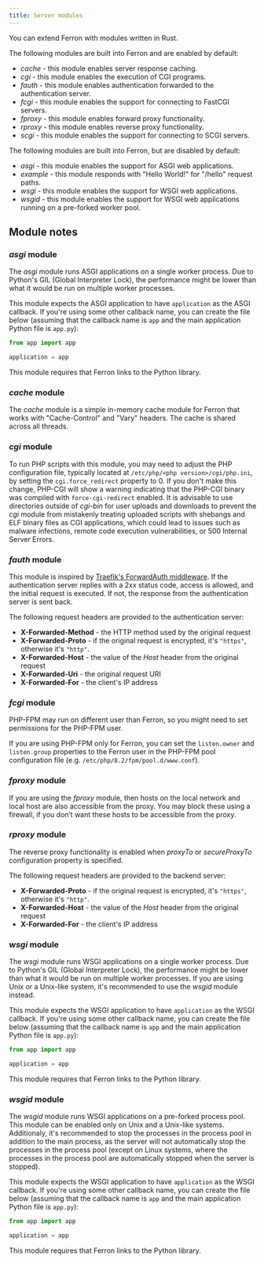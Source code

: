 ```yaml
---
title: Server modules
---
```


You can extend Ferron with modules written in Rust.

The following modules are built into Ferron and are enabled by default:

- _cache_ - this module enables server response caching.
- _cgi_ - this module enables the execution of CGI programs.
- _fauth_ - this module enables authentication forwarded to the authentication server.
- _fcgi_ - this module enables the support for connecting to FastCGI servers.
- _fproxy_ - this module enables forward proxy functionality.
- _rproxy_ - this module enables reverse proxy functionality.
- _scgi_ - this module enables the support for connecting to SCGI servers.

The following modules are built into Ferron, but are disabled by default:

- _asgi_ - this module enables the support for ASGI web applications.
- _example_ - this module responds with "Hello World!" for "/hello" request paths.
- _wsgi_ - this module enables the support for WSGI web applications.
- _wsgid_ - this module enables the support for WSGI web applications running on a pre-forked worker pool.

## Module notes

### _asgi_ module

The _asgi_ module runs ASGI applications on a single worker process. Due to Python's GIL (Global Interpreter Lock), the performance might be lower than what it would be run on multiple worker processes.

This module expects the ASGI application to have `application` as the ASGI callback. If you're using some other callback name, you can create the file below (assuming that the callback name is `app` and the main application Python file is `app.py`):
```python
from app import app

application = app
```

This module requires that Ferron links to the Python library.

### _cache_ module

The _cache_ module is a simple in-memory cache module for Ferron that works with "Cache-Control" and "Vary" headers. The cache is shared across all threads.

### _cgi_ module

To run PHP scripts with this module, you may need to adjust the PHP configuration file, typically located at `/etc/php/<php version>/cgi/php.ini`, by setting the `cgi.force_redirect` property to 0. If you don't make this change, PHP-CGI will show a warning indicating that the PHP-CGI binary was compiled with `force-cgi-redirect` enabled. It is advisable to use directories outside of _cgi-bin_ for user uploads and downloads to prevent the _cgi_ module from mistakenly treating uploaded scripts with shebangs and ELF binary files as CGI applications, which could lead to issues such as malware infections, remote code execution vulnerabilities, or 500 Internal Server Errors.

### _fauth_ module

This module is inspired by [Traefik's ForwardAuth middleware](https://doc.traefik.io/traefik/middlewares/http/forwardauth/). If the authentication server replies with a 2xx status code, access is allowed, and the initial request is executed. If not, the response from the authentication server is sent back.

The following request headers are provided to the authentication server:

- **X-Forwarded-Method** - the HTTP method used by the original request
- **X-Forwarded-Proto** - if the original request is encrypted, it's `"https"`, otherwise it's `"http"`.
- **X-Forwarded-Host** - the value of the _Host_ header from the original request
- **X-Forwarded-Uri** - the original request URI
- **X-Forwarded-For** - the client's IP address

### _fcgi_ module

PHP-FPM may run on different user than Ferron, so you might need to set permissions for the PHP-FPM user.

If you are using PHP-FPM only for Ferron, you can set the `listen.owner` and `listen.group` properties to the Ferron user in the PHP-FPM pool configuration file (e.g. `/etc/php/8.2/fpm/pool.d/www.conf`).

### _fproxy_ module

If you are using the _fproxy_ module, then hosts on the local network and local host are also accessible from the proxy. You may block these using a firewall, if you don’t want these hosts to be accessible from the proxy.

### _rproxy_ module

The reverse proxy functionality is enabled when _proxyTo_ or _secureProxyTo_ configuration property is specified.

The following request headers are provided to the backend server:

- **X-Forwarded-Proto** - if the original request is encrypted, it's `"https"`, otherwise it's `"http"`.
- **X-Forwarded-Host** - the value of the _Host_ header from the original request
- **X-Forwarded-For** - the client's IP address

### _wsgi_ module

The _wsgi_ module runs WSGI applications on a single worker process. Due to Python's GIL (Global Interpreter Lock), the performance might be lower than what it would be run on multiple worker processes. If you are using Unix or a Unix-like system, it's recommended to use the _wsgid_ module instead.

This module expects the WSGI application to have `application` as the WSGI callback. If you're using some other callback name, you can create the file below (assuming that the callback name is `app` and the main application Python file is `app.py`):
```python
from app import app

application = app
```

This module requires that Ferron links to the Python library.

### _wsgid_ module

The _wsgid_ module runs WSGI applications on a pre-forked process pool. This module can be enabled only on Unix and a Unix-like systems. Additionaly, it's recommended to stop the processes in the process pool in addition to the main process, as the server will not automatically stop the processes in the process pool (except on Linux systems, where the processes in the process pool are automatically stopped when the server is stopped).

This module expects the WSGI application to have `application` as the WSGI callback. If you're using some other callback name, you can create the file below (assuming that the callback name is `app` and the main application Python file is `app.py`):
```python
from app import app

application = app
```

This module requires that Ferron links to the Python library.